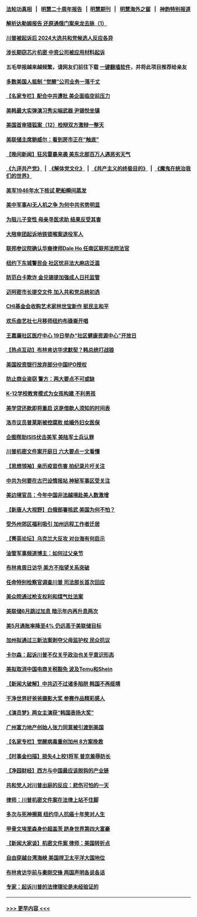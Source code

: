 #### [法轮功真相](https://github.com/gfw-breaker/truth/blob/master/README.md?t=0) &nbsp;&nbsp;|&nbsp;&nbsp; [明慧二十周年报告](https://github.com/gfw-breaker/mh-reports/blob/master/README.md?t=0) &nbsp;&nbsp;|&nbsp;&nbsp;[明慧期刊](https://github.com/gfw-breaker/mh-qikan) &nbsp;&nbsp;|&nbsp;&nbsp; [明慧海外之窗](https://github.com/gfw-breaker/mh-news/blob/master/README.md?t=0) &nbsp;&nbsp;|&nbsp;&nbsp; [神韵特别报道](https://github.com/gfw-breaker/mh-news/blob/master/shenyun.md?t=0)
#### [解析达勒姆报告 还原通俄门案来龙去脉（1）](../pages/nsc412/n14016482.md?t=06160343) 
#### [川普被起诉后 2024大选共和党候选人反应各异](../pages/nsc412/n14016828.md?t=06160343) 
#### [涉长期窃芯片机密 中资公司被应用材料起诉](../pages/nsc412/n14016854.md?t=06160343) 
#### 五毛举报越来越频繁，请网友们前往下载 [一键翻墙软件](https://github.com/gfw-breaker/ssr-accounts)，并将此项目推荐给亲友
#### [多数美国人抵制 “觉醒”公司业务一落千丈](../pages/nsc412/n14016894.md?t=06160343) 
#### [【名家专栏】配合中共遭批 美企面临空前压力](../pages/nsc412/n14016707.md?t=06160343) 
#### [美韩最大实弹演习秀尖端武器 尹锡悦坐镇](../pages/nsc412/n14016755.md?t=06160343) 
#### [美国首审猎狐案（12）检辩双方激辩一整天](../pages/nsc412/n14016426.md?t=06160343) 
#### [美联储主席鲍威尔：看到房市正在“触底”](../pages/nsc412/n14016639.md?t=06160343) 
#### [【晚间新闻】狂风雷暴来袭 美东北部百万人遇恶劣天气](../pages/nsc412/n14016559.md?t=06160343) 
#### [《九评共产党》](https://github.com/begood0513/9ping.md/blob/master/README.md) &nbsp;|&nbsp; [《解体党文化》](../../../../jtdwh.md/blob/master/README.md)  &nbsp;|&nbsp; [《共产主义的终极目的》](../../../../gczydzjmd.md/blob/master/README.md) &nbsp;|&nbsp; [《魔鬼在统治我们的世界》](../../../../mgztzwmdsj.md/blob/master/README.md) 
#### [美军1946年水下核试 靶船瞬间蒸发](../pages/nsc412/n14016417.md?t=06160343) 
#### [美中军事AI无人机之争 为何中共劣势明显](../pages/nsc412/n14015617.md?t=06160343) 
#### [为阻儿子变性 母亲寻医求助 结果反受其害](../pages/nsc412/n14016434.md?t=06160343) 
#### [大陪审团起诉地铁锁喉案退役军人](../pages/nsc412/n14016415.md?t=06160343) 
#### [联邦参议院确认华裔律师Dale Ho 任南区联邦法院法官](../pages/nsc412/n14016395.md?t=06160343) 
#### [纽约下东城警民会 社区忧非法大麻店泛滥](../pages/nsc412/n14016408.md?t=06160343) 
#### [防范白卡欺诈 金兑锡提加强成人日托监管](../pages/nsc412/n14016398.md?t=06160343) 
#### [迈阿密市长提交文件 加入共和党总统初选](../pages/nsc412/n14016318.md?t=06160343) 
#### [CHI基金会收购艺术家林世宝新作 挺民主和平](../pages/nsc412/n14016409.md?t=06160343) 
#### [欢乐曲艺社七月移师纽约布碌崙开唱](../pages/nsc412/n14016412.md?t=06160343) 
#### [王嘉廉社区医疗中心 19日举办“社区健康资源中心”开放日](../pages/nsc412/n14016413.md?t=06160343) 
#### [【热点互动】布林肯访华求默契？韩总统打战狼](../pages/nsc412/n14016273.md?t=06160343) 
#### [美国投资银行放弃部分中国IPO授权](../pages/nsc412/n14016285.md?t=06160343) 
#### [防止商业盗窃 警方：两大要点不可或缺](../pages/nsc412/n14016350.md?t=06160343) 
#### [K-12学校教育模式为女孩构建 不利男孩](../pages/nsc412/n14016336.md?t=06160343) 
#### [美学贷还款即将重启 这是借款人须知的时间表](../pages/nsc412/n14016290.md?t=06160343) 
#### [洛市议员普莱斯被控腐败 给婚外妇女医保](../pages/nsc412/n14016320.md?t=06160343) 
#### [企图帮助ISIS伏击美军 美陆军士兵认罪](../pages/nsc412/n14016231.md?t=06160343) 
#### [川普机密文件案开庭日 六大要点一文看懂](../pages/nsc412/n14016175.md?t=06160343) 
#### [【思想领袖】亲历疫苗伤害 拍纪录片吁关注](../pages/nsc412/n13992488.md?t=06160343) 
#### [中共为何要在古巴设情报站 神秘军事区受关注](../pages/nsc412/n14016258.md?t=06160343) 
#### [美边境官员：今年中国非法越境赴美人数激增](../pages/nsc412/n14016224.md?t=06160343) 
#### [【新唐人大视野】白俄部署核武 美国为何不怕？](../pages/nsc412/n14016264.md?t=06160343) 
#### [受外州郊区福利吸引 加州远程工作者迁居](../pages/nsc412/n14016266.md?t=06160343) 
#### [【菁英论坛】乌克兰大反攻 对台海有何启示](../pages/nsc412/n14016176.md?t=06160343) 
#### [油管军事频道博主：如何过父亲节](../pages/nsc412/n14016241.md?t=06160343) 
#### [布林肯周日访华 美方不指望关系突破](../pages/nsc412/n14016181.md?t=06160343) 
#### [任命特别检察官调查川普 司法部长首次回应](../pages/nsc412/n14016226.md?t=06160343) 
#### [美众院通过枪支权利和煤气灶法案](../pages/nsc412/n14016178.md?t=06160343) 
#### [美联储6月跳过加息 暗示年内再升息两次](../pages/nsc412/n14016202.md?t=06160343) 
#### [美5月通胀率降至4% 仍远高于美联储目标](../pages/nsc412/n14016220.md?t=06160343) 
#### [加州拟通过三新法案剥夺父母监护权 民众抗议](../pages/nsc412/n14015704.md?t=06160343) 
#### [卡尔森：起诉川普不仅关乎政治也关乎意识形态](../pages/nsc412/n14016162.md?t=06160343) 
#### [美拟取消中国电商关税豁免 波及Temu和Shein](../pages/nsc412/n14016163.md?t=06160343) 
#### [【新闻大破解】中共迈不过诸多陷阱 韩国不再绥靖](../pages/nsc412/n14016083.md?t=06160343) 
#### [干净世界好爸爸摄影大奖 参赛作品精彩感人](../pages/nsc412/n14015613.md?t=06160343) 
#### [《演员梦》两女主演获“韩国表扬大奖”](../pages/nsc412/n14016121.md?t=06160343) 
#### [广州富力地产创始人张力同意被引渡到美国](../pages/nsc412/n14016177.md?t=06160343) 
#### [【名家专栏】觉醒病毒重创加州 8方案挽救](../pages/nsc412/n14016042.md?t=06160343) 
#### [【时事金扫描】损失4上校1将军 普京羞辱防长](../pages/nsc412/n14016107.md?t=06160343) 
#### [【净园财经】西方与中国最应该脱钩的产业链](../pages/nsc412/n14016113.md?t=06160343) 
#### [共和党人对川普出庭的反应：悲伤可怕的一天](../pages/nsc412/n14015556.md?t=06160343) 
#### [律师：川普机密文件案在法律上站不住脚](../pages/nsc412/n14016063.md?t=06160343) 
#### [多次与死神擦肩 纽约华人抗癌十年笑对人生](../pages/nsc412/n14015468.md?t=06160343) 
#### [甲骨文埃里森身价超盖茨 跻身世界第四大富豪](../pages/nsc412/n14015822.md?t=06160343) 
#### [【新闻大家谈】机密文件案 律师：美国转折点](../pages/nsc412/n14016019.md?t=06160343) 
#### [自由穿越台湾海峡 美国捍卫太平洋大国地位](../pages/nsc412/n14015222.md?t=06160343) 
#### [布林肯访华前与秦刚交锋 两国声明各说各话](../pages/nsc412/n14016061.md?t=06160343) 
#### [专家：起诉川普的法律理论是未经验证的](../pages/nsc412/n14015803.md?t=06160343) 

----
#### [ >>> 更早内容 <<< ](../indexes/nsc412-earlier.md)
